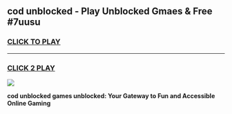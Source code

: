 
## cod unblocked - Play Unblocked Gmaes & Free #7uusu
<h3>
<a href="https://news.freeplayer.one?title=cod_unblocked&ref=03M">CLICK TO PLAY</a></h3>
<hr>

<h3>
<a href="https://news.freeplayer.one?title=cod_unblocked&ref=03M">CLICK 2 PLAY</a>
  
</h3>

<a href="https://news.freeplayer.one?title=cod_unblocked&ref=03M"><img src="https://clearcache.store/games.png"></a>


**cod unblocked games unblocked: Your Gateway to Fun and Accessible Online Gaming**
